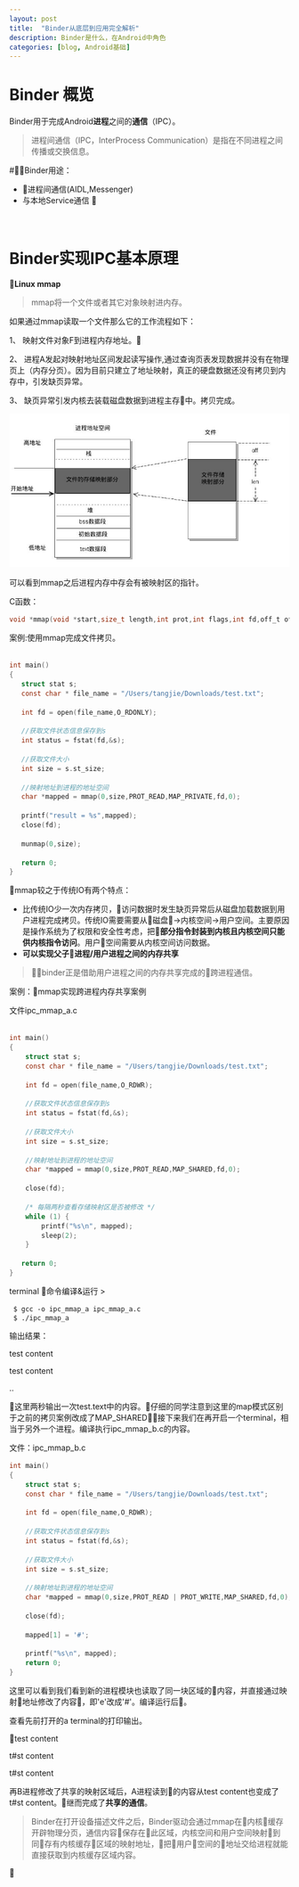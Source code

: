 ```yaml
---
layout: post
title:  "Binder从底层到应用完全解析"
description: Binder是什么，在Android中角色
categories: [blog, Android基础]
---
```


# Binder 概览

Binder用于完成Android<b>进程</b>之间的<b>通信</b>（IPC）。  

> 进程间通信（IPC，InterProcess Communication）是指在不同进程之间传播或交换信息。


#Binder用途：
- 进程间通信(AIDL,Messenger)
- 与本地Service通信

<br><br><br>

# Binder实现IPC基本原理

<b>Linux mmap</b>

> mmap将一个文件或者其它对象映射进内存。

如果通过mmap读取一个文件那么它的工作流程如下：

1、 映射文件对象F到进程内存地址。

2、 进程A发起对映射地址区间发起读写操作,通过查询页表发现数据并没有在物理页上（内存分页）。因为目前只建立了地址映射，真正的硬盘数据还没有拷贝到内存中，引发缺页异常。

3、 缺页异常引发内核去装载磁盘数据到进程主存中。拷贝完成。

![index page](/assets/images/mmap_work.png)

可以看到mmap之后进程内存中存会有被映射区的指针。

C函数：

```c
void *mmap(void *start,size_t length,int prot,int flags,int fd,off_t offsize)
```

案例:使用mmap完成文件拷贝。
```c

int main()
{
   struct stat s;
   const char * file_name = "/Users/tangjie/Downloads/test.txt";

   int fd = open(file_name,O_RDONLY);
   
   //获取文件状态信息保存到s
   int status = fstat(fd,&s);
   
   //获取文件大小
   int size = s.st_size;

   //映射地址到进程的地址空间
   char *mapped = mmap(0,size,PROT_READ,MAP_PRIVATE,fd,0);

   printf("result = %s",mapped);
   close(fd);

   munmap(0,size);

   return 0;
}

```

mmap较之于传统IO有两个特点：

<ul>
    <li>比传统IO少一次内存拷贝，访问数据时发生缺页异常后从磁盘加载数据到用户进程完成拷贝。传统IO需要需要从磁盘->内核空间->用户空间。主要原因是操作系统为了权限和安全性考虑，把<b>部分指令封装到内核且内核空间只能供内核指令访问</b>。用户空间需要从内核空间访问数据。</li>
    <li><b>可以实现父子进程/用户进程之间的内存共享</b></li>
</ul>

>binder正是借助用户进程之间的内存共享完成的跨进程通信。

案例：mmap实现跨进程内存共享案例

文件ipc_mmap_a.c

```c

int main()
{
    struct stat s;
    const char * file_name = "/Users/tangjie/Downloads/test.txt";

    int fd = open(file_name,O_RDWR);
   
    //获取文件状态信息保存到s
    int status = fstat(fd,&s);
   
    //获取文件大小
    int size = s.st_size;

    //映射地址到进程的地址空间
    char *mapped = mmap(0,size,PROT_READ,MAP_SHARED,fd,0);

    close(fd);

    /* 每隔两秒查看存储映射区是否被修改 */  
    while (1) {  
        printf("%s\n", mapped);  
        sleep(2);  
    }  
  
   return 0;
}
```

terminal 命令编译&运行 >

```
 $ gcc -o ipc_mmap_a ipc_mmap_a.c
 $ ./ipc_mmap_a 
```

输出结果：

test content

test content

.. 

这里两秒输出一次test.text中的内容。仔细的同学注意到这里的map模式区别于之前的拷贝案例改成了MAP_SHARED，接下来我们在再开启一个terminal，相当于另外一个进程。编译执行ipc_mmap_b.c的内容。

文件：ipc_mmap_b.c

```c
int main()
{
    struct stat s;
    const char * file_name = "/Users/tangjie/Downloads/test.txt";

    int fd = open(file_name,O_RDWR);
   
    //获取文件状态信息保存到s
    int status = fstat(fd,&s);
   
    //获取文件大小
    int size = s.st_size;

    //映射地址到进程的地址空间
    char *mapped = mmap(0,size,PROT_READ | PROT_WRITE,MAP_SHARED,fd,0);

    close(fd);

    mapped[1] = '#'; 

    printf("%s\n", mapped);   
    return 0;
}
```
这里可以看到我们看到新的进程模块也读取了同一块区域的内容，并直接通过映射地址修改了内容，即'e'改成'#'。编译运行后。

查看先前打开的a terminal的打印输出。

test content

t#st content

t#st content

再B进程修改了共享的映射区域后，A进程读到的内容从test content也变成了t#st content。继而完成了<b>共享的通信</b>。

>Binder在打开设备描述文件之后，Binder驱动会通过mmap在内核缓存开辟物理分页，通信内容保存在此区域，内核空间和用户空间映射到同存有内核缓存区域的映射地址，把用户空间的地址交给进程就能直接获取到内核缓存区域内容。




